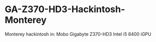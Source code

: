 # GA-Z370-HD3-Hackintosh-Monterey
Monterey hackintosh in: Mobo Gigabyte Z370-HD3 Intel i5 8400 iGPU
